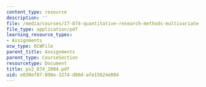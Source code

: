 ```yaml
---
content_type: resource
description: ''
file: /media/courses/17-874-quantitative-research-methods-multivariate-spring-2004/e030ef87098e3274d00dafe15624e004_ps2_874_2004.pdf
file_type: application/pdf
learning_resource_types:
- Assignments
ocw_type: OCWFile
parent_title: Assignments
parent_type: CourseSection
resourcetype: Document
title: ps2_874_2004.pdf
uid: e030ef87-098e-3274-d00d-afe15624e004
---
```

